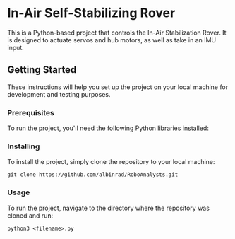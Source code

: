 # In-Air Self-Stabilizing Rover

This is a Python-based project that controls the In-Air Stabilization Rover. It is designed to actuate servos and hub motors, as well as take in an IMU input.

## Getting Started

These instructions will help you set up the project on your local machine for development and testing purposes. 

### Prerequisites

To run the project, you'll need the following Python libraries installed:

### Installing

To install the project, simply clone the repository to your local machine:

```git clone https://github.com/albinrad/RoboAnalysts.git```

### Usage

To run the project, navigate to the directory where the repository was cloned and run:

```python3 <filename>.py```

